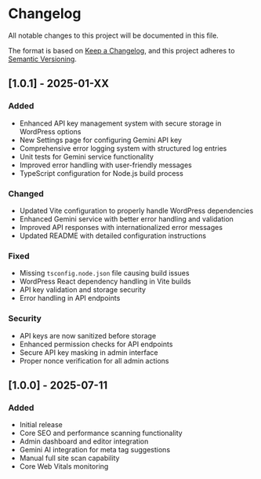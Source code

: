 # Changelog

All notable changes to this project will be documented in this file.

The format is based on [Keep a Changelog](https://keepachangelog.com/en/1.0.0/),
and this project adheres to [Semantic Versioning](https://semver.org/spec/v2.0.0.html).

## [1.0.1] - 2025-01-XX

### Added
- Enhanced API key management system with secure storage in WordPress options
- New Settings page for configuring Gemini API key
- Comprehensive error logging system with structured log entries
- Unit tests for Gemini service functionality
- Improved error handling with user-friendly messages
- TypeScript configuration for Node.js build process

### Changed
- Updated Vite configuration to properly handle WordPress dependencies
- Enhanced Gemini service with better error handling and validation
- Improved API responses with internationalized error messages
- Updated README with detailed configuration instructions

### Fixed
- Missing `tsconfig.node.json` file causing build issues
- WordPress React dependency handling in Vite builds
- API key validation and storage security
- Error handling in API endpoints

### Security
- API keys are now sanitized before storage
- Enhanced permission checks for API endpoints
- Secure API key masking in admin interface
- Proper nonce verification for all admin actions

## [1.0.0] - 2025-07-11

### Added
- Initial release
- Core SEO and performance scanning functionality
- Admin dashboard and editor integration
- Gemini AI integration for meta tag suggestions
- Manual full site scan capability
- Core Web Vitals monitoring 